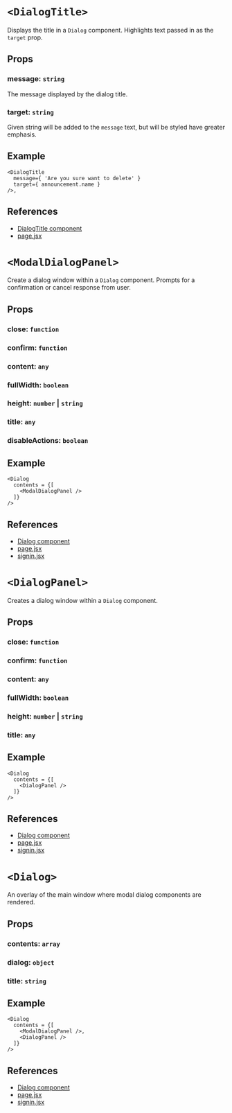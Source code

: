 # `<DialogTitle>`
Displays the title in a `Dialog` component. Highlights text passed in as the `target` prop.

## Props
### message: `string`
The message displayed by the dialog title.

### target: `string`
Given string will be added to the `message` text, but will be styled have greater emphasis.

## Example
```
<DialogTitle
  message={ 'Are you sure want to delete' }
  target={ announcement.name }
/>,
```

## References
* [DialogTitle component](./dialog.jsx)
* [page.jsx](../../pages/page.jsx)

# `<ModalDialogPanel>`
Create a dialog window within a `Dialog` component. Prompts for a confirmation
or cancel response from user.

## Props
### close: `function`
### confirm: `function`
### content: `any`
### fullWidth: `boolean`
### height: `number` | `string`
### title: `any`
### disableActions: `boolean`

## Example
```
<Dialog
  contents = {[
    <ModalDialogPanel />
  ]}
/>
```

## References
* [Dialog component](./dialog.jsx)
* [page.jsx](../../pages/page.jsx)
* [signin.jsx](../../pages/users/components/signin.jsx)

# `<DialogPanel>`
Creates a dialog window within a `Dialog` component.

## Props
### close: `function`
### confirm: `function`
### content: `any`
### fullWidth: `boolean`
### height: `number` | `string`
### title: `any`

## Example
```
<Dialog
  contents = {[
    <DialogPanel />
  ]}
/>
```

## References
* [Dialog component](./dialog.jsx)
* [page.jsx](../../pages/page.jsx)
* [signin.jsx](../../pages/users/components/signin.jsx)

# `<Dialog>`
An overlay of the main window where modal dialog components are rendered.

## Props
### contents: `array`
### dialog: `object`
### title: `string`

## Example
```
<Dialog
  contents = {[
    <ModalDialogPanel />,
    <DialogPanel />
  ]}
/>
```

## References
* [Dialog component](./dialog.jsx)
* [page.jsx](../../pages/page.jsx)
* [signin.jsx](../../pages/users/components/signin.jsx)